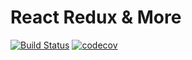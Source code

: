 # React Redux & More

[![Build Status](https://travis-ci.org/sameterdem/react-redux-more.svg?branch=master)](https://travis-ci.org/sameterdem/react-redux-more) [![codecov](https://codecov.io/gh/sameterdem/react-redux-more/branch/master/graph/badge.svg)](https://codecov.io/gh/sameterdem/react-redux-more)
